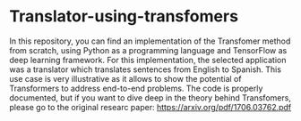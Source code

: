 # Translator-using-transfomers
In this repository, you can find an implementation of the Transfomer method from scratch, using Python as a programming language and TensorFlow as deep learning framework.
For this implementation, the selected application was a translator which translates sentences from English to Spanish. This use case is very illustrative as it allows to show the potential of Transformers to address end-to-end problems.
The code is properly documented, but if you want to dive deep in the theory behind Transfomers, please go to the original researc paper: https://arxiv.org/pdf/1706.03762.pdf
